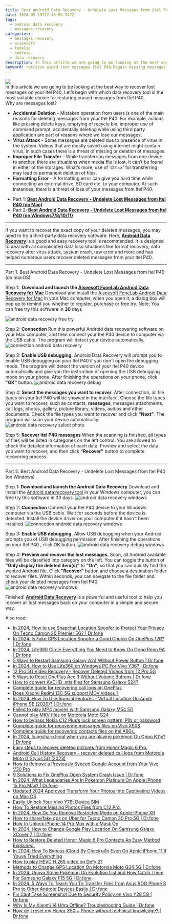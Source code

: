 ```yaml
---
title: Best Android Data Recovery - Undelete Lost Messages from Itel P40
date: 2024-05-19T17:46:59.947Z
tags: 
  - android data recovery
  - messages recovery
categories: 
  - messages recovery
  - aiseesoft
  - fonelab
  - android
  - data recovery
description: In this article we are going to be looking at the best way to recover lost messages on your Itel P40. Let’s begin with which data recovery tool is the most suitable choice for restoring erased messages from Itel P40.
keyword: retrieve wiped text messages Itel P40,Regain missing messages on Itel P40,Unerase messages from Itel P40,Regain missing text messages on Itel P40,recover lost messages from Itel P40,Itel P40 messages recovery,Itel P40 messages deleted itself,how to retrieve deleted messages from my Itel P40,how to recover messages Itel P40,how to recover deleted messages in Itel P40,Itel P40 data recovery
---
```


<img src="https://img0mobiles.techidaily.com/images/best-assets/devices/itel/itel-p40/4.jpg" class="atpl-imgstyle"  />

<div class="atpl-content atpl-for-fonelab-android recover-messages">

<div class="atpl-post-description-part-1">
In this article we are going to be looking at the best way to recover lost messages on your Itel P40. Let’s begin with which data recovery tool is the most suitable choice for restoring erased messages from Itel P40.
</div>




<div class="atpl-post-description-part-2">
<div class="tpl-content-sub-paragraph-title">
  Why are messages lost?
</div>
<div class="tpl-content-sub-paragraph-content">
  <ul class="tpl-content-sub-paragraph-ul-style">
    <li><strong>Accidental Deletion</strong> - Mistaken operation from users is one of the main reasons for deleting messages from your Itel P40. For example, actions like pressing delete keys, emptying of recycle bin, improper use of command prompt, accidentally deleting while using third party application are part of reasons where we lose our messages.</li>
    <li><strong>Virus Attack</strong> - Some messages are deleted due to presence of virus in the system. Videos that are mostly saved using internet might contain virus, in such cases there is a threat of missing or deletion of messages.</li>
    <li><strong>Improper File Transfer</strong> - While transferring messages from one device to another, there are situations when media file is lost. It can’t be found in either of the storages. What’s more, use of 'ctrl+x' for transferring may lead to permanent deletion of files. </li>
    <li><strong>Formatting Error</strong> - A formatting error can give you hard time while connecting an external drive, SD card etc. to your computer. At such instances, there is a threat of loss of your messages from Itel P40.</li>
  </ul>
</div>
</div>

<ul>
  <li>Part 1: <strong><a href="#p1">Best Android Data Recovery - Undelete Lost Messages from Itel P40 (on Mac)</a></strong></li>
  <li>Part 2: <strong><a href="#p2">Best Android Data Recovery - Undelete Lost Messages from Itel P40 (on Windows7/8/10/11)</a></strong></li>
</ul>

<hr>
<div class="atpl-post-description-part-3">
<div class="tpl-content-sub-paragraph-normal">
  <p>
    If you want to recover the exact copy of your deleted messages, you may need to try a third-party data recovery software. Here, <a href="https://tools.techidaily.com/aiseesoft-android-data-recovery/" ><strong>Android Data Recovery</strong></a> is a good and easy recovery tool is recommended. It is designed to deal with all complicated data loss situations like format recovery, data recovery after virus attack, system crash, raw error and more and has helped numerous users recover deleted messages from your Itel P40.
  </p>
</div>
</div>


<!-- Part 1 -->
<a id="p1" name="p1" ></a><hr>

<div>
  <span class="atpl-step-part-style">Part 1. Best Android Data Recovery - Undelete Lost Messages from Itel P40 (on macOS)</span>
</div>  

<span class="atpl-stepstyle-a"><span>Step 1: </span></span> <strong>Download and launch the <a href="https://tools.techidaily.com/aiseesoft-android-data-recovery-for-mac/" >Aiseesoft FoneLab Android Data Recovery for Mac</a></strong>
Download and install the <a href="https://tools.techidaily.com/aiseesoft-android-data-recovery-for-mac/" >Aiseesoft FoneLab Android Data Recovery for Mac</a> in your Mac computer, when you open it, a dialog box will pop up to remind you whether to register, purchase or free try.
Note: You can free try this software in <strong>30</strong> days

<img src="https://tools.techidaily.com/images/apps/aiseesoft/android-data-recovery/mac-free-try.png" class="atpl-imgstyle" alt="android data recovery free try" />

<span class="atpl-stepstyle-a"><span>Step 2: </span></span> <strong>Connection</strong>
Run this powerful Android data recovering software on your Mac computer, and then connect your Itel P40 device to computer via the USB cable. The program will detect your device automatically.
<img src="https://tools.techidaily.com/images/apps/aiseesoft/android-data-recovery/mac-connection-interface.jpg" class="atpl-imgstyle" alt="connection android data recovery" />

<span class="atpl-stepstyle-a"><span>Step 3: </span></span> <strong>Enable USB debugging.</strong>
Android Data Recovery will prompt you to enable USB debugging on your Itel P40  if you don't open the debugging mode. The program will detect the version of your Itel P40 device automatically and give you the instruction of opening the USB debugging mode on your phone. After finishing the operations on your phone, click <strong>"OK"</strong> button.
<img src="https://tools.techidaily.com/images/apps/aiseesoft/android-data-recovery/mac-android-usb-debug.jpg"  class="atpl-imgstyle" alt="android data recovery debug" />

<span class="atpl-stepstyle-a"><span>Step 4: </span></span> <strong>Select the messages you want to recover.</strong>
After connection, all file types on your Itel P40 will be showed in the interface. Choose the file types you want to recover, such as contacts, <strong>messages</strong>, messages attachments, call logs, photos, gallery, picture library, videos, audios and other documents. Check the file types you want to recover and click  <b>"Next"</b>. The program will scan your device automatically.
<img src="https://tools.techidaily.com/images/apps/aiseesoft/android-data-recovery/mac-choose-type-messages.jpg" class="atpl-imgstyle" alt="android data recovery select photo" />

<span class="atpl-stepstyle-a"><span>Step 5: </span></span> <strong>Recover Itel P40 messages</strong>
When the scanning is finished, all types of files will be listed in categories on the left control. You are allowed to check the detailed information of each data. Preview and select the data you want to recover, and then click <b>"Recover"</b> button to complete recovering process.

<a id="p2" name="p2"></a><hr>

<div class="atpl-step-part-style">Part 2. Best Android Data Recovery - Undelete Lost Messages from Itel P40 (on Windows)</div>

<span class="atpl-stepstyle-a"><span>Step 1: </span></span> <strong>Download and launch the Android Data Recovery</strong>
Download and install the <a href="https://tools.techidaily.com/aiseesoft-android-data-recovery-for-win/" >Android data recovery tool</a> in your Windows computer, you can free try this software in 30 days.
<img src="https://tools.techidaily.com/images/apps/aiseesoft/android-data-recovery/win-start-interface.png"  class="atpl-imgstyle" alt="android data recovery windows" />

<span class="atpl-stepstyle-a"><span>Step 2: </span></span> <strong>Connection</strong>
Connect your Itel P40 device to your Windows computer via the USB cable. Wait for seconds before the device is detected. Install the device driver on your computer if it hasn't been installed.
<img src="https://tools.techidaily.com/images/apps/aiseesoft/android-data-recovery/win-connection-interface.png" class="atpl-imgstyle" alt="connection android data recovery windows" />

<span class="atpl-stepstyle-a"><span>Step 3: </span></span> <strong>Enable USB debugging.</strong>
Allow USB debugging when your Android prompts you of USB debugging permission. After finishing the operations on your Itel P40 , click OK button.
<img src="https://tools.techidaily.com/images/apps/aiseesoft/android-data-recovery/win-android-usb-debug.png" class="atpl-imgstyle" alt="android data recovery debug windows" />

<span class="atpl-stepstyle-a"><span>Step 4: </span></span> <strong>Preview and recover the lost messages.</strong>
Soon, all Android available files will be classified into category on the left. You can toggle the button of <b>"Only display the deleted item(s)"</b> to <b>"On"</b>, so that you can quickly find the wanted Android file. Click <b>"Recover"</b> button and choose a destination folder to recover files. Within seconds, you can navigate to the file folder and check your deleted messages from Itel P40.
<img src="https://tools.techidaily.com/images/apps/aiseesoft/android-data-recovery/win-recover-messages.jpg" class="atpl-imgstyle" alt="android data recovery windows" />

<div class="atpl-post-description-part-4">
<div class="tpl-content-sub-paragraph-normal">
    <p>
        Finished! <a href="https://tools.techidaily.com/aiseesoft-android-data-recovery/" ><strong>Android Data Recovery</strong></a> is a powerful and useful tool to help you recover all lost messages back on your computer in a simple and secure way.
    </p>
</div>
</div>

<ins class="adsbygoogle"
     style="display:block"
     data-ad-client="ca-pub-7571918770474297"
     data-ad-slot="8358498916"
     data-ad-format="auto"
     data-full-width-responsive="true"></ins>



</div>
<ins class="adsbygoogle"
    style="display:block"
    data-ad-format="autorelaxed"
    data-ad-client="ca-pub-7571918770474297"
    data-ad-slot="1223367746"></ins>

<span class="atpl-alsoreadstyle">Also read:</span>
<div><ul>
<li><a href="https://phone-solutions.techidaily.com/in-2024-how-to-use-snapchat-location-spoofer-to-protect-your-privacy-on-tecno-camon-20-premier-5g-drfone-by-drfone-virtual-android/"><u>In 2024, How to use Snapchat Location Spoofer to Protect Your Privacy On Tecno Camon 20 Premier 5G? | Dr.fone</u></a></li>
<li><a href="https://phone-solutions.techidaily.com/in-2024-is-fake-gps-location-spoofer-a-good-choice-on-oneplus-12r-drfone-by-drfone-virtual-android/"><u>In 2024, Is Fake GPS Location Spoofer a Good Choice On OnePlus 12R? | Dr.fone</u></a></li>
<li><a href="https://phone-solutions.techidaily.com/in-2024-life360-circle-everything-you-need-to-know-on-oppo-reno-9a-drfone-by-drfone-virtual-android/"><u>In 2024, Life360 Circle Everything You Need to Know On Oppo Reno 9A | Dr.fone</u></a></li>
<li><a href="https://phone-solutions.techidaily.com/5-ways-to-restart-samsung-galaxy-a24-without-power-button-drfone-by-drfone-reset-android-reset-android/"><u>5 Ways to Restart Samsung Galaxy A24 Without Power Button | Dr.fone</u></a></li>
<li><a href="https://phone-solutions.techidaily.com/in-2024-how-to-use-life360-on-windows-pc-for-vivo-y36-drfone-by-drfone-virtual-android/"><u>In 2024, How to Use Life360 on Windows PC For Vivo Y36? | Dr.fone</u></a></li>
<li><a href="https://phone-solutions.techidaily.com/12-pro-5g-video-recovery-recover-deleted-videos-from-12-pro-5g-by-fonelab-android-recover-video/"><u>12 Pro 5G Video Recovery - Recover Deleted Videos from 12 Pro 5G</u></a></li>
<li><a href="https://phone-solutions.techidaily.com/5-ways-to-reset-oneplus-ace-3-without-volume-buttons-drfone-by-drfone-reset-android-reset-android/"><u>5 Ways to Reset OnePlus Ace 3 Without Volume Buttons | Dr.fone</u></a></li>
<li><a href="https://phone-solutions.techidaily.com/how-to-convert-avchd-mts-files-for-samsung-galaxy-s24-by-aiseesoft-video-converter-play-mts-on-android/"><u>How to convert AVCHD .mts files for Samsung Galaxy S24?</u></a></li>
<li><a href="https://phone-solutions.techidaily.com/complete-guide-for-recovering-call-logs-on-oneplus-by-fonelab-android-recover-call-logs/"><u>Complete guide for recovering call logs on OnePlus</u></a></li>
<li><a href="https://phone-solutions.techidaily.com/does-xiaomi-redmi-13c-5g-support-mov-videos-by-aiseesoft-video-converter-play-mov-on-android/"><u>Does Xiaomi Redmi 13C 5G support MOV videos ?</u></a></li>
<li><a href="https://phone-solutions.techidaily.com/in-2024-how-to-use-special-features-virtual-location-on-apple-iphone-se-2020-drfone-by-drfone-virtual-ios/"><u>In 2024, How To Use Special Features - Virtual Location On Apple iPhone SE (2020)? | Dr.fone</u></a></li>
<li><a href="https://phone-solutions.techidaily.com/failed-to-play-mp4-movies-with-samsung-galaxy-m54-5g-by-aiseesoft-video-converter-play-mp4-on-android/"><u>Failed to play MP4 movies with Samsung Galaxy M54 5G</u></a></li>
<li><a href="https://phone-solutions.techidaily.com/cannot-play-mkv-files-on-motorola-moto-g24-by-aiseesoft-video-converter-play-mkv-on-android/"><u>Cannot play MKV files on Motorola Moto G24</u></a></li>
<li><a href="https://phone-solutions.techidaily.com/how-to-bypass-nokia-c12-plus-s-lock-screen-pattern-pin-or-password-by-drfone-android-unlock-android-unlock/"><u>How to bypass Nokia C12 Plus’s lock screen pattern, PIN or password</u></a></li>
<li><a href="https://phone-solutions.techidaily.com/complete-guide-for-recovering-messages-files-on-vivo-x90s-by-fonelab-android-recover-messages/"><u>Complete guide for recovering messages files on Vivo X90S</u></a></li>
<li><a href="https://phone-solutions.techidaily.com/complete-guide-for-recovering-contacts-files-on-itel-a60s-by-fonelab-android-recover-contacts/"><u>Complete guide for recovering contacts files on Itel A60s.</u></a></li>
<li><a href="https://phone-solutions.techidaily.com/in-2024-is-pgsharp-legal-when-you-are-playing-pokemon-on-oppo-k11x-drfone-by-drfone-virtual-android/"><u>In 2024, Is pgsharp legal when you are playing pokemon On Oppo K11x? | Dr.fone</u></a></li>
<li><a href="https://phone-solutions.techidaily.com/easy-steps-to-recover-deleted-pictures-from-honor-magic-6-pro-by-fonelab-android-recover-pictures/"><u>Easy steps to recover deleted pictures from Honor Magic 6 Pro.</u></a></li>
<li><a href="https://phone-solutions.techidaily.com/android-call-history-recovery-recover-deleted-call-logs-from-motorola-moto-g-stylus-5g-2023-by-fonelab-android-recover-call-logs/"><u>Android Call History Recovery - recover deleted call logs from Motorola Moto G Stylus 5G (2023)</u></a></li>
<li><a href="https://unlock-android.techidaily.com/how-to-remove-a-previously-synced-google-account-from-your-vivo-v30-pro-by-drfone-android/"><u>How to Remove a Previously Synced Google Account from Your Vivo V30 Pro</u></a></li>
<li><a href="https://howto.techidaily.com/9-solutions-to-fix-oneplus-open-system-crash-issue-drfone-by-drfone-fix-android-problems-fix-android-problems/"><u>9 Solutions to Fix OnePlus Open System Crash Issue | Dr.fone</u></a></li>
<li><a href="https://ios-pokemon-go.techidaily.com/in-2024-what-legendaries-are-in-pokemon-platinum-on-apple-iphone-15-pro-max-drfone-by-drfone-virtual-ios/"><u>In 2024, What Legendaries Are In Pokemon Platinum On Apple iPhone 15 Pro Max? | Dr.fone</u></a></li>
<li><a href="https://ai-video-apps.techidaily.com/updated-2024-approved-transform-your-photos-into-captivating-videos-on-mac-os/"><u>Updated 2024 Approved Transform Your Photos Into Captivating Videos on Mac OS</u></a></li>
<li><a href="https://sim-unlock.techidaily.com/easily-unlock-your-vivo-y78t-device-sim-by-drfone-android/"><u>Easily Unlock Your Vivo Y78t Device SIM</u></a></li>
<li><a href="https://blog-min.techidaily.com/how-to-restore-missing-photos-files-from-c12-pro-by-fonelab-android-recover-photos/"><u>How To  Restore Missing Photos Files from C12 Pro.</u></a></li>
<li><a href="https://ios-unlock.techidaily.com/in-2024-how-do-you-remove-restricted-mode-on-apple-iphone-xr-by-drfone-ios/"><u>In 2024, How Do You Remove Restricted Mode on Apple iPhone XR</u></a></li>
<li><a href="https://fake-location.techidaily.com/how-to-sharefake-gps-on-uber-for-tecno-camon-30-pro-5g-drfone-by-drfone-virtual-android/"><u>How to share/fake gps on Uber for Tecno Camon 30 Pro 5G | Dr.fone</u></a></li>
<li><a href="https://ios-unlock.techidaily.com/how-to-unlock-iphone-14-pro-max-with-a-mask-on-by-drfone-ios/"><u>How to Unlock iPhone 14 Pro Max with a Mask On</u></a></li>
<li><a href="https://review-topics.techidaily.com/in-2024-how-to-change-google-play-location-on-samsung-galaxy-xcover-7-drfone-by-drfone-virtual-android/"><u>In 2024, How to Change Google Play Location On Samsung Galaxy XCover 7 | Dr.fone</u></a></li>
<li><a href="https://blog-min.techidaily.com/how-to-restore-deleted-honor-magic-6-pro-contacts-an-easy-method-explained-by-fonelab-android-recover-contacts/"><u>How to Restore Deleted Honor Magic 6 Pro Contacts  An Easy Method Explained.</u></a></li>
<li><a href="https://activate-lock.techidaily.com/in-2024-how-to-bypass-icloud-by-checkra1n-even-on-apple-iphone-11-if-youve-tried-everything-by-drfone-ios/"><u>In 2024, How To Bypass iCloud By Checkra1n Even On Apple iPhone 11 If Youve Tried Everything</u></a></li>
<li><a href="https://blog-min.techidaily.com/how-to-play-hevc-h-265-video-on-defy-2-by-aiseesoft-video-converter-play-hevc-video-on-android/"><u>How to play HEVC H.265 video on Defy 2?</u></a></li>
<li><a href="https://fake-location.techidaily.com/methods-to-change-gps-location-on-motorola-moto-g34-5g-drfone-by-drfone-virtual-android/"><u>Methods to Change GPS Location On Motorola Moto G34 5G | Dr.fone</u></a></li>
<li><a href="https://change-location.techidaily.com/in-2024-unova-stone-pokemon-go-evolution-list-and-how-catch-them-for-samsung-galaxy-f15-5g-drfone-by-drfone-virtual-android/"><u>In 2024, Unova Stone Pokémon Go Evolution List and How Catch Them For Samsung Galaxy F15 5G | Dr.fone</u></a></li>
<li><a href="https://android-transfer.techidaily.com/in-2024-5-ways-to-teach-you-to-transfer-files-from-asus-rog-phone-8-pro-to-other-android-devices-easily-drfone-by-drfone-transfer-from-android-transfer-from-android/"><u>In 2024, 5 Ways To Teach You To Transfer Files from Asus ROG Phone 8 Pro to Other Android Devices Easily | Dr.fone</u></a></li>
<li><a href="https://howto.techidaily.com/fix-cant-take-screenshot-due-to-security-policy-on-vivo-y28-5g-drfone-by-drfone-fix-android-problems-fix-android-problems/"><u>Fix Cant Take Screenshot Due to Security Policy on Vivo Y28 5G | Dr.fone</u></a></li>
<li><a href="https://howto.techidaily.com/why-is-my-xiaomi-14-ultra-offline-troubleshooting-guide-drfone-by-drfone-fix-android-problems-fix-android-problems/"><u>Why Is My Xiaomi 14 Ultra Offline? Troubleshooting Guide | Dr.fone</u></a></li>
<li><a href="https://techidaily.com/how-do-i-reset-my-honor-x50iplus-phone-without-technical-knowledge-drfone-by-drfone-reset-android-reset-android/"><u>How do I reset my Honor X50i+ Phone without technical knowledge? | Dr.fone</u></a></li>
</ul></div>


